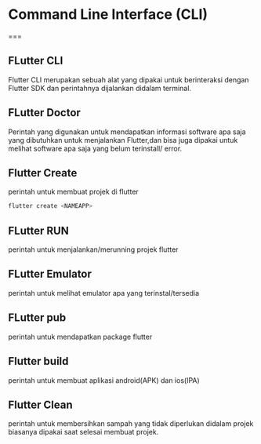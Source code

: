 # Command Line Interface (CLI)
===
## FLutter CLI
Flutter CLI merupakan sebuah alat yang dipakai untuk berinteraksi dengan Flutter SDK dan perintahnya dijalankan didalam terminal.

## FLutter Doctor
Perintah yang digunakan untuk mendapatkan informasi software apa saja yang dibutuhkan untuk menjalankan Flutter,dan  bisa juga dipakai untuk melihat software apa saja yang belum terinstall/ error.

## Flutter Create
perintah untuk membuat projek di flutter
```dart
flutter create <NAMEAPP>
```
## FLutter RUN
perintah untuk menjalankan/merunning projek flutter

## FLutter Emulator
perintah untuk melihat emulator apa yang terinstal/tersedia

## FLutter pub
perintah untuk mendapatkan package flutter

## Flutter build
perintah untuk membuat aplikasi android(APK) dan ios(IPA)

## Flutter Clean
perintah untuk membersihkan sampah yang tidak diperlukan didalam projek biasanya dipakai saat selesai membuat projek.